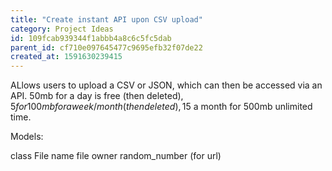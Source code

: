 ```yaml
---
title: "Create instant API upon CSV upload"
category: Project Ideas
id: 109fcab939344f1abbb4a8c6c5fc5dab
parent_id: cf710e097645477c9695efb32f07de22
created_at: 1591630239415
---
```


ALlows users to upload a CSV or JSON, which can then be accessed via an API. 50mb for a day is free (then deleted), $5 for 100mb for a week/month (then deleted), 15$ a month for 500mb unlimited time.

Models:

class File
	name
	file
	owner
	random_number (for url)
	
                
